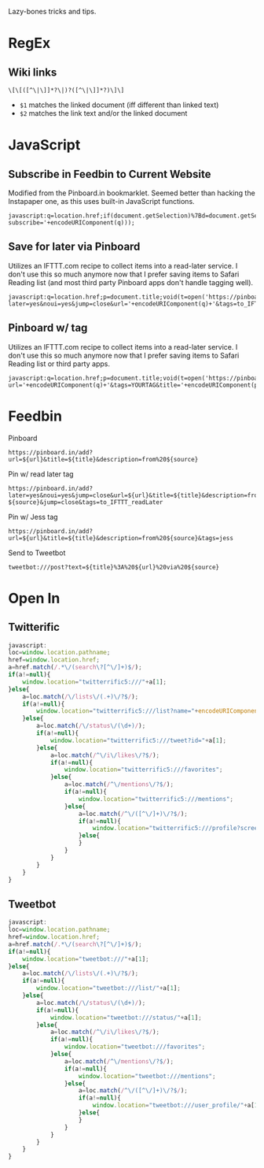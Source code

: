 
Lazy-bones tricks and tips.


# RegEx

## Wiki links

	\[\[([^\|\]]*?\|)?([^\|\]]*?)\]\]

- `$1` matches the linked document (iff different than linked text)
- `$2` matches the link text and/or the linked document


# JavaScript

## Subscribe in Feedbin to Current Website

Modified from the Pinboard.in bookmarklet. Seemed better than hacking the Instapaper one, as this uses built-in JavaScript functions.

	javascript:q=location.href;if(document.getSelection)%7Bd=document.getSelection();%7Delse%7Bd='';%7D;p=document.title;void(open('https://feedbin.me/?subscribe='+encodeURIComponent(q)));



## Save for later via Pinboard

Utilizes an IFTTT.com recipe to collect items into a read-later service. I don't use this so much anymore now that I prefer saving items to Safari Reading list (and most third party Pinboard apps don't handle tagging well).

	javascript:q=location.href;p=document.title;void(t=open('https://pinboard.in/add?later=yes&noui=yes&jump=close&url='+encodeURIComponent(q)+'&tags=to_IFTTT_readLater&title='+encodeURIComponent(p),'Pinboard','toolbar=no,width=100,height=100'));t.blur();


## Pinboard w/ tag

Utilizes an IFTTT.com recipe to collect items into a read-later service. I don't use this so much anymore now that I prefer saving items to Safari Reading list or third party apps.

	javascript:q=location.href;p=document.title;void(t=open('https://pinboard.in/add?url='+encodeURIComponent(q)+'&tags=YOURTAG&title='+encodeURIComponent(p),'Pinboard','toolbar=no,width=700,height=500'));t.blur();





# Feedbin

Pinboard

	https://pinboard.in/add?url=${url}&title=${title}&description=from%20${source}

Pin w/ read later tag

	https://pinboard.in/add?later=yes&noui=yes&jump=close&url=${url}&title=${title}&description=from ${source}&jump=close&tags=to_IFTTT_readLater

Pin w/ Jess tag

	https://pinboard.in/add?url=${url}&title=${title}&description=from%20${source}&tags=jess

Send to Tweetbot

	tweetbot:///post?text=${title}%3A%20${url}%20via%20${source}


# Open In

## Twitterific

```javascript
javascript:
loc=window.location.pathname;
href=window.location.href;
a=href.match(/.*\/(search\?[^\/]+)$/);
if(a!=null){
    window.location="twitterrific5:///"+a[1];
}else{
    a=loc.match(/\/lists\/(.+)\/?$/);
    if(a!=null){
        window.location="twitterrific5:///list?name="+encodeURIComponent(a[1]);
    }else{
        a=loc.match(/\/status\/(\d+)/);
        if(a!=null){
            window.location="twitterrific5:///tweet?id="+a[1];
        }else{
            a=loc.match(/^\/i\/likes\/?$/);
            if(a!=null){
                window.location="twitterrific5:///favorites";
            }else{
                a=loc.match(/^\/mentions\/?$/);
                if(a!=null){
                    window.location="twitterrific5:///mentions";
                }else{
                    a=loc.match(/^\/([^\/]+)\/?$/);
                    if(a!=null){
                        window.location="twitterrific5:///profile?screen_name="+a[1];
                    }else{
                    }
                }
            }
        }
    }
}
```

## Tweetbot

```javascript
javascript:
loc=window.location.pathname;
href=window.location.href;
a=href.match(/.*\/(search\?[^\/]+)$/);
if(a!=null){
    window.location="tweetbot:///"+a[1];
}else{
    a=loc.match(/\/lists\/(.+)\/?$/);
    if(a!=null){
        window.location="tweetbot:///list/"+a[1];
    }else{
        a=loc.match(/\/status\/(\d+)/);
        if(a!=null){
            window.location="tweetbot:///status/"+a[1];
        }else{
            a=loc.match(/^\/i\/likes\/?$/);
            if(a!=null){
                window.location="tweetbot:///favorites";
            }else{
                a=loc.match(/^\/mentions\/?$/);
                if(a!=null){
                    window.location="tweetbot:///mentions";
                }else{
                    a=loc.match(/^\/([^\/]+)\/?$/);
                    if(a!=null){
                        window.location="tweetbot:///user_profile/"+a[1];
                    }else{
                    }
                }
            }
        }
    }
}
```





